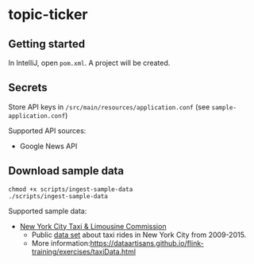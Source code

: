 # topic-ticker

## Getting started
In IntelliJ, open `pom.xml`. A project will be created.

## Secrets
Store API keys in `/src/main/resources/application.conf` (see `sample-application.conf`)

Supported API sources:
* Google News API

## Download sample data

```
chmod +x scripts/ingest-sample-data
./scripts/ingest-sample-data
```

Supported sample data:

* [New York City Taxi & Limousine Commission](http://www.nyc.gov/html/tlc/html/home/home.shtml)
    * Public [data set](https://uofi.app.box.com/NYCtaxidata) about taxi rides in New York City from 2009-2015.
    * More information:https://dataartisans.github.io/flink-training/exercises/taxiData.html
